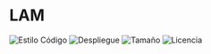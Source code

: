 # LAM

![Estilo Código](https://github.com/enflujo/070-lam/actions/workflows/estilo-codigo.yml/badge.svg)
![Despliegue](https://github.com/enflujo/070-lam/actions/workflows/despliegue.yml/badge.svg)
![Tamaño](https://img.shields.io/github/repo-size/enflujo/070-lam?color=%235757f7&label=Tama%C3%B1o%20repo&logo=open-access&logoColor=white)
![Licencia](https://img.shields.io/github/license/enflujo/070-lam?label=Licencia&logo=open-source-initiative&logoColor=white)
